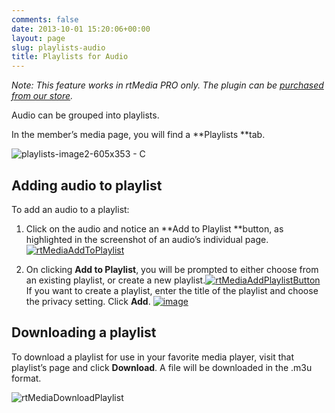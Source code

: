 ```yaml
---
comments: false
date: 2013-10-01 15:20:06+00:00
layout: page
slug: playlists-audio
title: Playlists for Audio
---
```


_Note: This feature works in rtMedia PRO only. The plugin can be [purchased from our store](https://rtcamp.com/store/rtmedia-pro/)._

Audio can be grouped into playlists.

In the member’s media page, you will find a **Playlists **tab.

![playlists-image2-605x353 - C](https://rtcamp.com/wp-content/uploads/2013/10/playlistsimage2605x353C.png)


## Adding audio to playlist


To add an audio to a playlist:



	
  1. Click on the audio and notice an **Add to Playlist **button, as highlighted in the screenshot of an audio’s individual page.
[![rtMediaAddToPlaylist](https://rtcamp.com/wp-content/uploads/2013/10/rtMediaAddToPlaylist_thumb.png)](https://rtcamp.com/wp-content/uploads/2013/10/rtMediaAddToPlaylist.png)

	
  2. On clicking **Add to Playlist**, you will be prompted to either choose from an existing playlist, or create a new playlist.[![rtMediaAddPlaylistButton](https://rtcamp.com/wp-content/uploads/2013/10/rtMediaAddPlaylistButton_thumb.png)](https://rtcamp.com/wp-content/uploads/2013/10/rtMediaAddPlaylistButton.png)
If you want to create a playlist, enter the title of the playlist and choose the privacy setting. Click **Add**.
[![image](https://rtcamp.com/wp-content/uploads/2013/10/image_thumb.png)](https://rtcamp.com/wp-content/uploads/2013/10/image.png)




## Downloading a playlist


To download a playlist for use in your favorite media player, visit that playlist’s page and click **Download**. A file will be downloaded in the .m3u format.

![rtMediaDownloadPlaylist](https://rtcamp.com/wp-content/uploads/2013/10/rtMediaDownloadPlaylist7.png)
